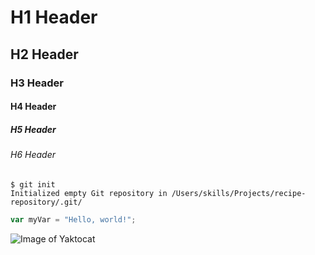 # H1 Header
## H2 Header
### H3 Header
#### H4 Header
##### H5 Header
###### H6 Header

```
$ git init
Initialized empty Git repository in /Users/skills/Projects/recipe-repository/.git/
```

``` javascript
var myVar = "Hello, world!";
```

![Image of Yaktocat](https://octodex.github.com/images/yaktocat.png)
